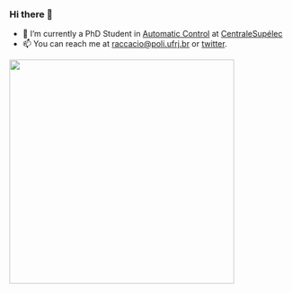 ### Hi there 👋


- 🔭 I’m currently a PhD Student in [Automatic Control](https://en.wikipedia.org/wiki/Automation) at [CentraleSupélec](https://www.centralesupelec.fr/)
- 📫 You can reach me at raccacio@poli.ufrj.br or [twitter](https://twitter.com/hippokamp).

<!--
**Accacio/Accacio** is a ✨ _special_ ✨ repository because its `README.md` (this file) appears on your GitHub profile.

Here are some ideas to get you started:

- 🌱 I’m currently learning ...
- 👯 I’m looking to collaborate on ...
- 🤔 I’m looking for help with ...
- 💬 Ask me about ...
- 📫 How to reach me: ...
- 😄 Pronouns: ...
- ⚡ Fun fact: ...
-->

<a href="https://asciinema.org/a/375759" target="_blank"><img src="https://asciinema.org/a/375759.svg" width="400" /></a>
